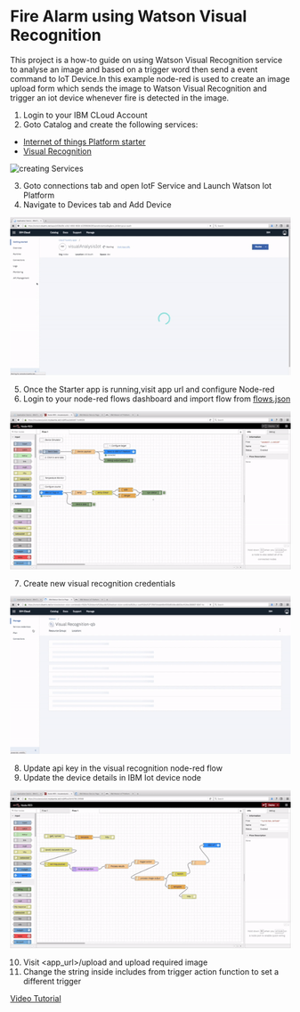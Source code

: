 # Fire Alarm using Watson Visual Recognition

This project is a how-to guide on using Watson Visual Recognition service to analyse an image and based on a trigger word then send a event command to IoT Device.In this example node-red is used to create an image upload form which sends the image to Watson Visual Recognition and trigger an iot device whenever fire is detected in the image.

1. Login to your IBM CLoud Account
2. Goto Catalog and create the following services:
* [Internet of things Platform starter](https://console.bluemix.net/catalog/starters/internet-of-things-platform-starter)
* [Visual Recognition](https://console.bluemix.net/catalog/services/visual-recognition)

![creating Services](/Media/Gif/creatingServices.gif)

3. Goto connections tab and open IotF Service and Launch Watson Iot Platform
4. Navigate to Devices tab and Add Device

![Adding devices](/Media/Gif/creatingDevice.gif)

5. Once the Starter app is running,visit app url and configure Node-red
6. Login to your node-red flows dashboard and import flow from [flows.json](https://github.com/krishnac7/IotImageAnalysis/blob/master/flows.json)

![Importing Flows](Media/Gif/importing%20Flows.gif)

7. Create new visual recognition credentials

![Create visual recognition credentials](/Media/Gif/VisualRecognitionServiceCredentials.gif)

8. Update api key in the visual recognition node-red flow
9. Update the device details in IBM Iot device node

![Updating credentials](/Media/Gif/updateCredentials.gif)

10. Visit <app_url>/upload and upload required image
11. Change the string inside includes from trigger action function to set a different trigger


[Video Tutorial](/Media/imageAnalysisIot.mp4)
